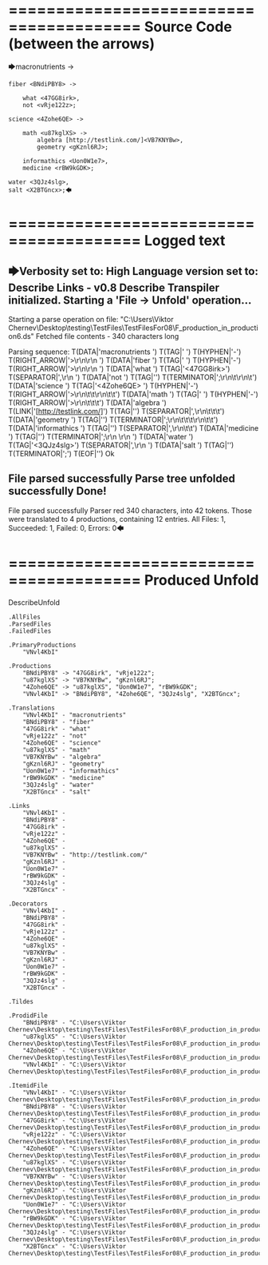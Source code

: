 ========================================
Source Code (between the arrows)
========================================

🡆macronutrients <VNvl4KbI> ->

    fiber <BNdiPBY8> ->

        what <47GG8irk>,
        not <vRje122z>;
	
	science <4Zohe6QE> ->
		
		math <u87kglXS> ->
			algebra [http://testlink.com/]<VB7KNYBw>,
			geometry <gKznl6RJ>;
			
		informathics <Uon0W1e7>,
		medicine <rBW9kGDK>;
    
    water <3QJz4slg>,
    salt <X2BTGncx>;🡄

========================================
Logged text
========================================

🡆Verbosity set to: High
Language version set to: Describe Links - v0.8
Describe Transpiler initialized.
Starting a 'File -> Unfold' operation...
------------------------
Starting a parse operation on file: "C:\Users\Viktor Chernev\Desktop\testing\TestFiles\TestFilesFor08\F_production_in_production6.ds"
Fetched file contents - 340 characters long

Parsing sequence: T(DATA|'macronutrients ') T(TAG|'<VNvl4KbI> ') T(HYPHEN|'-') T(RIGHT_ARROW|'>\r\n\r\n    ') T(DATA|'fiber ') T(TAG|'<BNdiPBY8> ') T(HYPHEN|'-') T(RIGHT_ARROW|'>\r\n\r\n        ') T(DATA|'what ') T(TAG|'<47GG8irk>') T(SEPARATOR|',\r\n        ') T(DATA|'not ') T(TAG|'<vRje122z>') T(TERMINATOR|';\r\n\t\r\n\t') T(DATA|'science ') T(TAG|'<4Zohe6QE> ') T(HYPHEN|'-') T(RIGHT_ARROW|'>\r\n\t\t\r\n\t\t') T(DATA|'math ') T(TAG|'<u87kglXS> ') T(HYPHEN|'-') T(RIGHT_ARROW|'>\r\n\t\t\t') T(DATA|'algebra ') T(LINK|'[http://testlink.com/]') T(TAG|'<VB7KNYBw>') T(SEPARATOR|',\r\n\t\t\t') T(DATA|'geometry ') T(TAG|'<gKznl6RJ>') T(TERMINATOR|';\r\n\t\t\t\r\n\t\t') T(DATA|'informathics ') T(TAG|'<Uon0W1e7>') T(SEPARATOR|',\r\n\t\t') T(DATA|'medicine ') T(TAG|'<rBW9kGDK>') T(TERMINATOR|';\r\n    \r\n    ') T(DATA|'water ') T(TAG|'<3QJz4slg>') T(SEPARATOR|',\r\n    ') T(DATA|'salt ') T(TAG|'<X2BTGncx>') T(TERMINATOR|';') T(EOF|'<EOF>') Ok

File parsed successfully
Parse tree unfolded successfully
Done!
------------------------
File parsed successfully
Parser red 340 characters, into 42 tokens.
Those were translated to 4 productions, containing 12 entries.
All Files: 1, Succeeded: 1, Failed: 0, Errors: 0🡄

========================================
Produced Unfold
========================================

DescribeUnfold

    .AllFiles
    .ParsedFiles
    .FailedFiles

    .PrimaryProductions
        "VNvl4KbI" 

    .Productions
        "BNdiPBY8" -> "47GG8irk", "vRje122z";
        "u87kglXS" -> "VB7KNYBw", "gKznl6RJ";
        "4Zohe6QE" -> "u87kglXS", "Uon0W1e7", "rBW9kGDK";
        "VNvl4KbI" -> "BNdiPBY8", "4Zohe6QE", "3QJz4slg", "X2BTGncx";

    .Translations
        "VNvl4KbI" - "macronutrients"
        "BNdiPBY8" - "fiber"
        "47GG8irk" - "what"
        "vRje122z" - "not"
        "4Zohe6QE" - "science"
        "u87kglXS" - "math"
        "VB7KNYBw" - "algebra"
        "gKznl6RJ" - "geometry"
        "Uon0W1e7" - "informathics"
        "rBW9kGDK" - "medicine"
        "3QJz4slg" - "water"
        "X2BTGncx" - "salt"

    .Links
        "VNvl4KbI" - 
        "BNdiPBY8" - 
        "47GG8irk" - 
        "vRje122z" - 
        "4Zohe6QE" - 
        "u87kglXS" - 
        "VB7KNYBw" - "http://testlink.com/"
        "gKznl6RJ" - 
        "Uon0W1e7" - 
        "rBW9kGDK" - 
        "3QJz4slg" - 
        "X2BTGncx" - 

    .Decorators
        "VNvl4KbI" - 
        "BNdiPBY8" - 
        "47GG8irk" - 
        "vRje122z" - 
        "4Zohe6QE" - 
        "u87kglXS" - 
        "VB7KNYBw" - 
        "gKznl6RJ" - 
        "Uon0W1e7" - 
        "rBW9kGDK" - 
        "3QJz4slg" - 
        "X2BTGncx" - 

    .Tildes

    .ProdidFile
        "BNdiPBY8" - "C:\Users\Viktor Chernev\Desktop\testing\TestFiles\TestFilesFor08\F_production_in_production6.ds"
        "u87kglXS" - "C:\Users\Viktor Chernev\Desktop\testing\TestFiles\TestFilesFor08\F_production_in_production6.ds"
        "4Zohe6QE" - "C:\Users\Viktor Chernev\Desktop\testing\TestFiles\TestFilesFor08\F_production_in_production6.ds"
        "VNvl4KbI" - "C:\Users\Viktor Chernev\Desktop\testing\TestFiles\TestFilesFor08\F_production_in_production6.ds"

    .ItemidFile
        "VNvl4KbI" - "C:\Users\Viktor Chernev\Desktop\testing\TestFiles\TestFilesFor08\F_production_in_production6.ds"
        "BNdiPBY8" - "C:\Users\Viktor Chernev\Desktop\testing\TestFiles\TestFilesFor08\F_production_in_production6.ds"
        "47GG8irk" - "C:\Users\Viktor Chernev\Desktop\testing\TestFiles\TestFilesFor08\F_production_in_production6.ds"
        "vRje122z" - "C:\Users\Viktor Chernev\Desktop\testing\TestFiles\TestFilesFor08\F_production_in_production6.ds"
        "4Zohe6QE" - "C:\Users\Viktor Chernev\Desktop\testing\TestFiles\TestFilesFor08\F_production_in_production6.ds"
        "u87kglXS" - "C:\Users\Viktor Chernev\Desktop\testing\TestFiles\TestFilesFor08\F_production_in_production6.ds"
        "VB7KNYBw" - "C:\Users\Viktor Chernev\Desktop\testing\TestFiles\TestFilesFor08\F_production_in_production6.ds"
        "gKznl6RJ" - "C:\Users\Viktor Chernev\Desktop\testing\TestFiles\TestFilesFor08\F_production_in_production6.ds"
        "Uon0W1e7" - "C:\Users\Viktor Chernev\Desktop\testing\TestFiles\TestFilesFor08\F_production_in_production6.ds"
        "rBW9kGDK" - "C:\Users\Viktor Chernev\Desktop\testing\TestFiles\TestFilesFor08\F_production_in_production6.ds"
        "3QJz4slg" - "C:\Users\Viktor Chernev\Desktop\testing\TestFiles\TestFilesFor08\F_production_in_production6.ds"
        "X2BTGncx" - "C:\Users\Viktor Chernev\Desktop\testing\TestFiles\TestFilesFor08\F_production_in_production6.ds"

